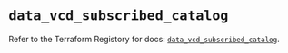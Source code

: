 # `data_vcd_subscribed_catalog`

Refer to the Terraform Registory for docs: [`data_vcd_subscribed_catalog`](https://registry.terraform.io/providers/vmware/vcd/3.10.0/docs/data-sources/subscribed_catalog).
